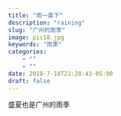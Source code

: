 ```yaml
---
title: "雨一直下"
description: "raining"
slug: "广州的雨季"
image: pic10.jpg
keywords: "雨季"
categories: 
    - ""
    - ""
date: 2018-7-18T21:28:43-05:00
draft: false
---
```


盛夏也是广州的雨季